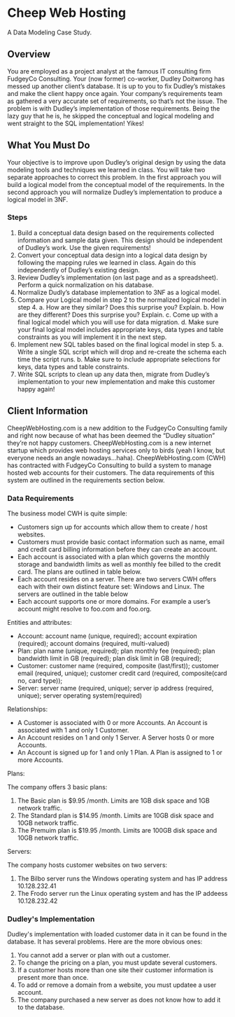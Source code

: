 # Cheep Web Hosting

A Data Modeling Case Study.

## Overview

You are employed as a project analyst at the famous IT consulting firm FudgeyCo Consulting. Your (now former) co-worker, Dudley Doitwrong has messed up another client’s database. It is up to you to fix Dudley’s mistakes and make the client happy once again. Your company’s requirements team as gathered a very accurate set of requirements, so that’s not the issue. The problem is with Dudley’s implementation of those requirements. Being the lazy guy that he is, he skipped the conceptual and logical modeling and went straight to the SQL implementation! Yikes!

## What You Must Do

Your objective is to improve upon Dudley’s original design by using the data modeling tools and techniques we learned in class. You will take two separate approaches to correct this problem. In the first approach you will build a logical model from the conceptual model of the requirements.  In the second approach you will normalize Dudley’s implementation to produce a logical model in 3NF. 

### Steps

1.	Build a conceptual data design based on the requirements collected information and sample data given. This design should be independent of Dudley’s work. Use the given requirements!
2.	Convert your conceptual data design into a logical data design by following the mapping rules we learned in class. Again do this independently of Dudley’s existing design.
3.	Review Dudley’s implementation (on last page and as a spreadsheet). Perform a quick normalization on his database.
4.	Normalize Dudly’s database implementation to 3NF as a logical model.
5.	Compare your Logical model in step 2 to the normalized logical model in step 4. 
    a.	How are they similar? Does this surprise you? Explain.
    b.	How are they different? Does this surprise you? Explain.
    c.	Come up with a final logical model which you will use for data migration. 
    d.	Make sure your final logical model includes appropriate keys, data types and table constraints as you will implement it in the next step.
6.	Implement new SQL tables based on the final logical model in step 5. 
    a.	Write a single SQL script which will drop and re-create the schema each time the script runs. 
    b.	Make sure to include appropriate selections for keys, data types and table constraints.
7.	Write SQL scripts to clean up any data then, migrate from Dudley’s implementation to your new implementation and make this customer happy again!

## Client Information 

CheepWebHosting.com is a new addition to the FudgeyCo Consulting family and right now because of what has been deemed the “Dudley situation” they’re not happy customers. CheepWebHosting.com is a new internet startup which provides web hosting services only to birds (yeah I know, but everyone needs an angle nowadays…haha).
CheepWebHosting.com (CWH) has contracted with FudgeyCo Consulting to build a system to manage hosted web accounts for their customers. The data requirements of this system are outlined in the requirements section below.

### Data Requirements

The business model CWH is quite simple:

* Customers sign up for accounts which allow them to create / host websites.
* Customers must provide basic contact information such as name, email and credit card billing information before they can create an account.
* Each account is associated with a plan which governs the monthly storage and bandwidth limits as well as monthly fee billed to the credit card. The plans are outlined in table below.
* Each account resides on a server. There are two servers CWH offers each with their own distinct feature set: Windows and Linux. The servers are outlined in the table below
* Each account supports one or more domains. For example a user’s account might resolve to foo.com and foo.org.


Entities and attributes:

* Account:  account name (unique, required); account expiration (required); account domains (required, multi-valued)
* Plan:  plan name (unique, required); plan monthly fee (required); plan bandwidth limit in GB (required); plan disk limit in GB (required);
* Customer: customer name (required, composite (last/first)); customer email (required, unique); customer credit card (required, composite(card no, card type));
* Server: server name (required, unique); server ip address (required, unique); server operating system(required)

Relationships:

* A Customer is associated with 0 or more Accounts. An Account is associated with 1 and only 1 Customer.
* An Account resides on 1 and only 1 Server. A Server hosts 0 or more Accounts.
* An Account is signed up for 1 and only 1 Plan. A Plan is assigned to 1 or more Accounts.

Plans:

The company offers 3 basic plans:

1. The Basic plan is $9.95 /month. Limits are 1GB disk space and 1GB network traffic.
2. The Standard plan is $14.95 /month. Limits are 10GB disk space and 10GB network traffic.
3. The Premuim plan is $19.95 /month. Limits are 100GB disk space and 10GB network traffic.

Servers:

The company hosts customer websites on two servers:

1. The Bilbo server runs the Windows operating system and has IP address 10.128.232.41
2. The Frodo server run the Linux operating system and has the IP addeess 10.128.232.42

### Dudley's Implementation

Dudley's implementation with loaded customer data in it can be found in the database. It has several problems. Here are the more obvious ones:

1. You cannot add a server or plan with out a customer.
2. To change the pricing on a plan, you must update several customers.
3. If a customer hosts more than one site their customer information is present more than once. 
4. To add or remove a domain from a website, you must updatee a user account. 
5. The company purchased a new server as does not know how to add it to the database.